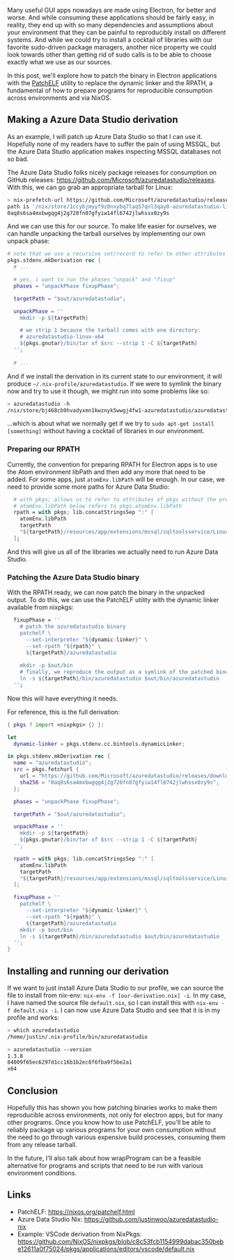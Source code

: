 Many useful GUI apps nowadays are made using Electron, for better and worse. And while consuming these applications should be fairly easy, in reality, they end up with so many dependencies and assumptions about your environment that they can be painful to reproducibly install on different systems. And while we could try to install a cocktail of libraries with our favorite sudo-driven package managers, another nice property we could look towards other than getting rid of sudo calls is to be able to choose exactly what we use as our sources.

In this post, we'll explore how to patch the binary in Electron applications with the [PatchELF](https://nixos.org/patchelf.html) utility to replace the dynamic linker and the RPATH, a fundamental of how to prepare programs for reproducible consumption across environments and via NixOS.

## Making a Azure Data Studio derivation

As an example, I will patch up Azure Data Studio so that I can use it. Hopefully none of my readers have to suffer the pain of using MSSQL, but the Azure Data Studio application makes inspecting MSSQL databases not so bad.

The Azure Data Studio folks nicely package releases for consumption on GitHub releases: <https://github.com/Microsoft/azuredatastudio/releases>. With this, we can go grab an appropriate tarball for Linux:

```sh
> nix-prefetch-url https://github.com/Microsoft/azuredatastudio/releases/download/1.3.8/azuredatastudio-linux-1.3.8.tar.gz
path is '/nix/store/1ccybjmyyf9z0nxybq7laq57qnl3qay8-azuredatastudio-linux-1.3.8.tar.gz'
0aq8s6sa4mxbwgqg4j2g720fn07gfyiw14fl6742jlwhssx0zy9s
```

And we can use this for our source. To make life easier for ourselves, we can handle unpacking the tarball ourselves by implementing our own unpack phase:

```nix
# note that we use a recursive set/record to refer to other attributes
pkgs.stdenv.mkDerivation rec {
  # ...

  # yes, i want to run the phases "unpack" and "fixup"
  phases = "unpackPhase fixupPhase";

  targetPath = "$out/azuredatastudio";

  unpackPhase = ''
    mkdir -p ${targetPath}

    # we strip 1 because the tarball comes with one directory:
    # azuredatastudio-linux-x64
    ${pkgs.gnutar}/bin/tar xf $src --strip 1 -C ${targetPath}
  '';
  
  # ...
```

And if we install the derivation in its current state to our environment, it will produce `~/.nix-profile/azuredatastudio`. If we were to symlink the binary now and try to use it though, we might run into some problems like so:

```sh
> azuredatastudio -h
/nix/store/bj468cb9hvadyxmn1kwznyk5wwgj4fw1-azuredatastudio/azuredatastudio/bin/../azuredatastudio: error while loading shared libraries: libnode.so: cannot open shared object file: No such file or directory
```

...which is about what we normally get if we try to `sudo apt-get install [something]` without having a cocktail of libraries in our environment.

### Preparing our RPATH

Currently, the convention for preparing RPATH for Electron apps is to use the Atom environment libPath and then add any more that need to be added. For some apps, just `atomEnv.libPath` will be enough. In our case, we need to provide some more paths for Azure Data Studio:

```nix
  # with pkgs; allows us to refer to attributes of pkgs without the prefix
  # atomEnv.libPath below refers to pkgs.atomEnv.libPath
  rpath = with pkgs; lib.concatStringsSep ":" [
    atomEnv.libPath
    targetPath
    "${targetPath}/resources/app/extensions/mssql/sqltoolsservice/Linux/1.5.0-alpha.60"
  ];
```

And this will give us all of the libraries we actually need to run Azure Data Studio.

### Patching the Azure Data Studio binary

With the RPATH ready, we can now patch the binary in the unpacked output. To do this, we can use the PatchELF utility with the dynamic linker available from nixpkgs:

```nix
  fixupPhase = ''
    # patch the azuredatastudio binary
    patchelf \
      --set-interpreter "${dynamic-linker}" \
      --set-rpath "${rpath}" \
      ${targetPath}/azuredatastudio
    
    mkdir -p $out/bin
    # finally, we reproduce the output as a symlink of the patched binary
    ln -s ${targetPath}/bin/azuredatastudio $out/bin/azuredatastudio
  '';
```

Now this will have everything it needs.

For reference, this is the full derivation:

```nix
{ pkgs ? import <nixpkgs> {} }:

let
  dynamic-linker = pkgs.stdenv.cc.bintools.dynamicLinker;

in pkgs.stdenv.mkDerivation rec {
  name = "azuredatastudio";
  src = pkgs.fetchurl {
    url = "https://github.com/Microsoft/azuredatastudio/releases/download/1.3.8/azuredatastudio-linux-1.3.8.tar.gz";
    sha256 = "0aq8s6sa4mxbwgqg4j2g720fn07gfyiw14fl6742jlwhssx0zy9s";
  };

  phases = "unpackPhase fixupPhase";

  targetPath = "$out/azuredatastudio";

  unpackPhase = ''
    mkdir -p ${targetPath}
    ${pkgs.gnutar}/bin/tar xf $src --strip 1 -C ${targetPath}
  '';

  rpath = with pkgs; lib.concatStringsSep ":" [
    atomEnv.libPath
    targetPath
    "${targetPath}/resources/app/extensions/mssql/sqltoolsservice/Linux/1.5.0-alpha.60"
  ];

  fixupPhase = ''
    patchelf \
      --set-interpreter "${dynamic-linker}" \
      --set-rpath "${rpath}" \
      ${targetPath}/azuredatastudio
    mkdir -p $out/bin
    ln -s ${targetPath}/bin/azuredatastudio $out/bin/azuredatastudio
  '';
}
```

## Installing and running our derivation

If we want to just install Azure Data Studio to our profile, we can source the file to install from nix-env: `nix-env -f [our-derivation.nix] -i`. In my case, I have named the source file `default.nix`, so I can install this with `nix-env -f default.nix -i`. I can now use Azure Data Studio and see that it is in my profile and works:

```sh
> which azuredatastudio
/home/justin/.nix-profile/bin/azuredatastudio

> azuredatastudio --version
1.3.8
84009f65ec6297d1cc16b1b2ec8f6fba9f5be2a1
x64
```

## Conclusion

Hopefully this has shown you how patching binaries works to make them reproducible across environments, not only for electron apps, but for many other programs. Once you know how to use PatchELF, you'll be able to reliably package up various programs for your own consumption without the need to go through various expensive build processes, consuming them from any release tarball.

In the future, I'll also talk about how wrapProgram can be a feasible alternative for programs and scripts that need to be run with various environment conditions.

## Links

* PatchELF: <https://nixos.org/patchelf.html>
* Azure Data Studio Nix: <https://github.com/justinwoo/azuredatastudio-nix>
* Example: VSCode derivation from NixPkgs: <https://github.com/NixOS/nixpkgs/blob/c8c53fcb1154999dabac350bebe12611a0f75024/pkgs/applications/editors/vscode/default.nix>

